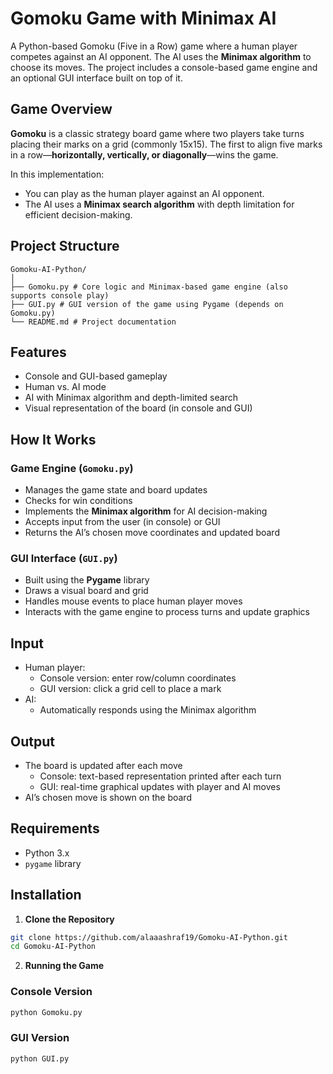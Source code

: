 # Gomoku Game with Minimax AI

A Python-based Gomoku (Five in a Row) game where a human player competes against an AI opponent. The AI uses the **Minimax algorithm** to choose its moves. The project includes a console-based game engine and an optional GUI interface built on top of it.

## Game Overview

**Gomoku** is a classic strategy board game where two players take turns placing their marks on a grid (commonly 15x15). The first to align five marks in a row—**horizontally, vertically, or diagonally**—wins the game.

In this implementation:
- You can play as the human player against an AI opponent.
- The AI uses a **Minimax search algorithm** with depth limitation for efficient decision-making.

## Project Structure
```
Gomoku-AI-Python/
│
├── Gomoku.py # Core logic and Minimax-based game engine (also supports console play)
├── GUI.py # GUI version of the game using Pygame (depends on Gomoku.py)
└── README.md # Project documentation
```
## Features

- Console and GUI-based gameplay
- Human vs. AI mode
- AI with Minimax algorithm and depth-limited search
- Visual representation of the board (in console and GUI)

## How It Works

### Game Engine (`Gomoku.py`)
- Manages the game state and board updates
- Checks for win conditions
- Implements the **Minimax algorithm** for AI decision-making
- Accepts input from the user (in console) or GUI
- Returns the AI’s chosen move coordinates and updated board

### GUI Interface (`GUI.py`)
- Built using the **Pygame** library
- Draws a visual board and grid
- Handles mouse events to place human player moves
- Interacts with the game engine to process turns and update graphics

## Input

- Human player:
  - Console version: enter row/column coordinates
  - GUI version: click a grid cell to place a mark
- AI:
  - Automatically responds using the Minimax algorithm

## Output

- The board is updated after each move
  - Console: text-based representation printed after each turn
  - GUI: real-time graphical updates with player and AI moves
- AI’s chosen move is shown on the board

## Requirements

- Python 3.x
- `pygame` library
## Installation

1. **Clone the Repository**
```bash
git clone https://github.com/alaaashraf19/Gomoku-AI-Python.git
cd Gomoku-AI-Python
```

2. **Running the Game**
   
### Console Version
```bash
python Gomoku.py
```
### GUI Version
```bash
python GUI.py
```
    



